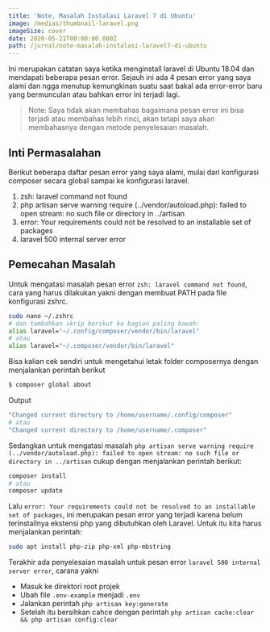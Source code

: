 ```yaml
---
title: 'Note, Masalah Instalasi Laravel 7 di Ubuntu'
image: /medias/thumbnail-laravel.png
imageSize: cover
date: 2020-05-21T00:00:00.000Z
path: /jurnal/note-masalah-instalasi-laravel7-di-ubuntu
---
```


Ini merupakan catatan saya ketika menginstall laravel di Ubuntu 18.04 dan mendapati beberapa pesan error. Sejauh ini ada 4 pesan error yang saya alami dan ngga menutup kemungkinan suatu saat bakal ada error-error baru yang bermunculan atau bahkan error ini terjadi lagi.

> Note: Saya tidak akan membahas bagaimana pesan error ini bisa terjadi atau membahas lebih rinci, akan tetapi saya akan membahasnya dengan metode penyelesaian masalah.

## Inti Permasalahan

Berikut beberapa daftar pesan error yang saya alami, mulai dari konfigurasi composer secara global sampai ke konfigurasi laravel.

1. zsh: laravel command not found
1. php artisan serve warning require (../vendor/autoload.php): failed to open stream: no such file or directory in ../artisan
1. error: Your requirements could not be resolved to an installable set of packages
1. laravel 500 internal server error

## Pemecahan Masalah

Untuk mengatasi masalah pesan error `zsh: laravel command not found`, cara yang harus dilakukan yakni dengan membuat PATH pada file konfigurasi zshrc.

```bash
sudo nano ~/.zshrc
# dan tambahkan skrip berikut ke bagian paling bawah:
alias laravel="~/.config/composer/vendor/bin/laravel"
# atau
alias laravel="~/.composer/vendor/bin/laravel"
```

Bisa kalian cek sendiri untuk mengetahui letak folder composernya dengan menjalankan perintah berikut

```bash
$ composer global about
```

<div className="filename">Output</div>

```bash
"Changed current directory to /home/username/.config/composer"
# atau
"Changed current directory to /home/username/.composer"
```

Sedangkan untuk mengatasi masalah `php artisan serve warning require (../vendor/autoload.php): failed to open stream: no such file or directory in ../artisan` cukup dengan menjalankan perintah berikut:

```bash
composer install
# atau
composer update
```

Lalu `error: Your requirements could not be resolved to an installable set of packages`, ini merupakan pesan error yang terjadi karena belum terinstallnya ekstensi php yang dibutuhkan oleh Laravel. Untuk itu kita harus menjalankan perintah:

```bash
sudo apt install php-zip php-xml php-mbstring
```

Terakhir ada penyelesaian masalah untuk pesan error `laravel 500 internal server error`, carana yakni

- Masuk ke direktori root projek
- Ubah file `.env-example` menjadi `.env`
- Jalankan perintah `php artisan key:generate`
- Setelah itu bersihkan cahce dengan perintah `php artisan cache:clear && php artisan config:clear`
